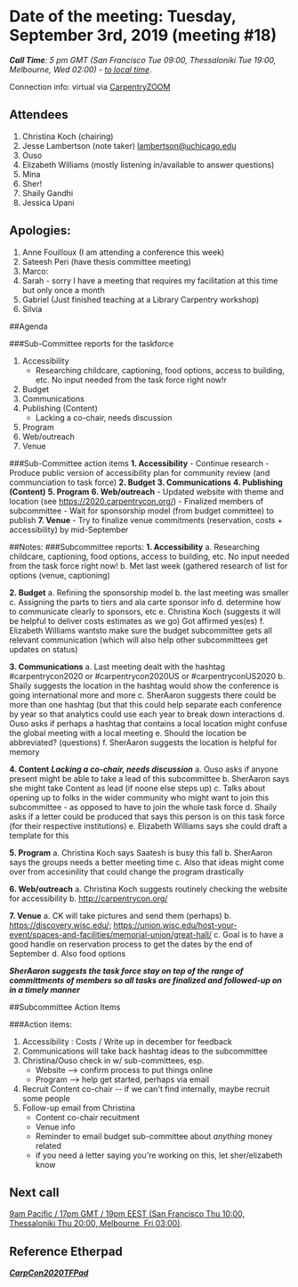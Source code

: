 

# Date of the meeting: Tuesday, September 3rd, 2019 (meeting #18)

_**Call Time**: 5 pm GMT (San Francisco Tue 09:00, Thessaloniki Tue 19:00, Melbourne, Wed 02:00)_ - _[to local time](https://www.timeanddate.com/worldclock/fixedtime.html?msg=CC2020+Call&iso=20190903T17&p1=%3A&ah=1)_.

Connection info: virtual via [CarpentryZOOM](https://zoom.us/my/sheraaronhurt)

## Attendees

1. Christina Koch (chairing)
2. Jesse Lambertson (note taker) lambertson@uchicago.edu
3. Ouso
4. Elizabeth Williams (mostly listening in/available to answer questions)
5. Mina
6. Sher!
7. Shaily Gandhi
8. Jessica Upani

## Apologies:

1. Anne Fouilloux (I am attending a conference this week)
2. Sateesh Peri (have thesis committee meeting)
3. Marco: 
4. Sarah - sorry I have a meeting that requires my facilitation at this time but only once a month
5. Gabriel (Just finished teaching at a Library Carpentry workshop)
6. Silvia

##Agenda

###Sub-Committee reports for the taskforce
1. Accessibility
	- Researching childcare, captioning, food options, access to building, etc. No input needed from the task force right now!r
2. Budget
3. Communications
4. Publishing (Content)
	- Lacking a co-chair, needs discussion
5. Program
6. Web/outreach
7. Venue

###Sub-Committee action items
**1. Accessibility**
	- Continue research
	- Produce public version of accessibility plan for community review (and communciation to task force)
**2. Budget**
**3. Communications**
**4. Publishing (Content)**
**5. Program**
**6. Web/outreach**
	- Updated website with theme and location (see https://2020.carpentrycon.org/)
	- Finalized members of subcommittee
	- Wait for sponsorship model (from budget committee) to publish
**7. Venue**
	- Try to finalize venue commitments (reservation, costs + accessibility) by mid-September


##Notes:
###Subcommittee reports:
**1.  Accessibility**
	a. Researching childcare, captioning, food options, access to building, etc. No input needed from the task force right now!
	b. Met last week (gathered research of list for options (venue, captioning)
	
**2. Budget**
	a. Refining the sponsorship model
	b. the last meeting was smaller
	c. Assigning the parts to tiers and ala carte sponsor info
	d. determine how to communicate clearly to sponsors, etc
	e. Christina Koch (suggests it will be helpful to deliver costs estimates as we go) Got affirmed yes(es)
	f. Elizabeth Williams wantsto make sure the budget subcommittee gets all relevant communication (which will also help 		other subcommittees get updates on status)
	
**3. Communications**
	a. Last meeting dealt with the hashtag #carpentrycon2020 or #carpentrycon2020US or #carpentryconUS2020
	b. Shaily suggests the location in the hashtag would show the conference is going international more and more
	c. SherAaron suggests there could be more than one hashtag (but that this could help separate each conference by year so 	that analytics could use each year to break down interactions
	d. Ouso asks if perhaps a hashtag that contains a local location might confuse the global meeting with a local meeting
	e. Should the location be abbreviated? (questions)
	f. SherAaron suggests the location is helpful for memory
	
**4. Content**
_**Lacking a co-chair, needs discussion**_
	a. Ouso asks if anyone present might be able to take a lead of this subcommittee
	b. SherAaron says she might take Content as lead (if noone else steps up)
	c. Talks about opening up to folks in the wider community who might want to join this subcommittee - as opposed to have to 		join the whole task force
	d. Shaily asks if a letter could be produced that says this person is on this task force (for their respective institutions)
	e. Elizabeth Williams says she could draft a template for this

**5. Program**
	a. Christina Koch says Saatesh is busy this fall 
	b. SherAaron says the groups needs a better meeting time
	c. Also that ideas might come over from accesinility that could change the program drastically
	
**6. Web/outreach**
	a. Christina Koch suggests routinely checking the website for accessibility
	b. http://carpentrycon.org/
	
**7. Venue**
	a. CK will take pictures and send them (perhaps)
	b. https://discovery.wisc.edu/; https://union.wisc.edu/host-your-event/spaces-and-facilities/memorial-union/great-hall/
	c. Goal is to have a good handle on reservation process to get the dates by the end of September
	d. Also food options

_**SherAaron suggests the task force stay on top of the range of committments of members so all tasks are finalized and followed-up on in a timely manner**_

##Subcommittee Action Items

###Action items: 
    
1. Accessibility : Costs / Write up in december for feedback
2. Communications will take back hashtag ideas to the subcommittee
3. Christina/Ouso check in w/ sub-committees, esp. 
	- Website --> confirm process to put things online
	- Program --> help get started, perhaps via email
4. Recruit Content co-chair -- if we can't find internally, maybe recruit some people
5. Follow-up email from Christina
	- Content co-chair recuitment
	- Venue info
	- Reminder to email budget sub-committee about *anything* money related
	- if you need a letter saying you're working on this, let sher/elizabeth know

## Next call

[9am Pacific / 17pm GMT / 19pm EEST  (San Francisco Thu 10:00, Thessaloniki Thu 20:00, Melbourne, Fri 03:00)](http://tiny.cc/5as5bz).

## Reference Etherpad

_**[CarpCon2020TFPad](https://pad.carpentries.org/2020carpentrycontaskforce)**_
